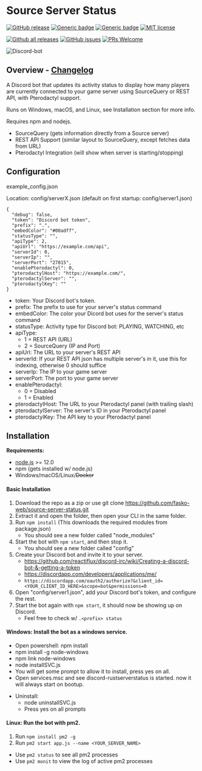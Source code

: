 # Source Server Status 

[![GitHub release](https://img.shields.io/github/release/fasko-web/source-server-status)](https://GitHub.com/fasko-web/source-server-status/releases/)
[![Generic badge](https://img.shields.io/badge/node-12.0-blue.svg)](https://nodejs.org/)
[![Generic badge](https://img.shields.io/badge/discord-js-blue.svg)](https://discord.js.org/)
[![MIT license](https://img.shields.io/badge/License-MIT-blue.svg)](https://lbesson.mit-license.org/)

[![Github all releases](https://img.shields.io/github/downloads/fasko-web/source-server-status/total)](https://github.com/fasko-web/source-server-status/releases/)
[![GitHub issues](https://img.shields.io/github/issues/fasko-web/source-server-status)](https://GitHub.com/fasko-web/source-server-status/issues/)
[![PRs Welcome](https://img.shields.io/badge/PRs-welcome-brightgreen.svg)](http://makeapullrequest.com)

![Discord-bot](https://i.gyazo.com/23a3f95b758a146efa7d4a3dfd5f3999.png)

## Overview - [Changelog](/changelog.md)

A Discord bot that updates its activity status to display how many players are currently connected to your game server using SourceQuery or REST API, with Pterodactyl support.

Runs on Windows, macOS, and Linux, see Installation section for more info.

Requires npm and nodejs.

- SourceQuery (gets information directly from a Source server)
- REST API Support (similar layout to SourceQuery, except fetches data from URL)
- Pterodactyl Integration (will show when server is starting/stopping)

## Configuration
example_config.json

Location: config/serverX.json (default on first startup: config/server1.json)
```
{
  "debug": false,
  "token": "Discord bot token",
  "prefix": ".",
  "embedColor": "#00adff",
  "statusType": "",
  "apiType": 2,
  "apiUrl": "https://example.com/api",
  "serverId": 0,
  "serverIp": "",
  "serverPort": "27015",
  "enablePterodactyl": 0,
  "pterodactylHost": "https://example.com/",
  "pterodactylServer": "",
  "pterodactylKey": ""
}
```
- token: Your Discord bot's token.
- prefix: The prefix to use for your server's status command
- embedColor: The color your Dicord bot uses for the server's status command
- statusType: Activity type for Discord bot: PLAYING, WATCHING, etc
- apiType:
  - 1 = REST API (URL)
  - 2 = SourceQuery (IP and Port)
- apiUrl: The URL to your server's REST API
- serverId: If your REST API json has multiple server's in it, use this for indexing, otherwise 0 should suffice
- serverIp: The IP to your game server
- serverPort: The port to your game server
- enablePterodactyl:
  - 0 = Disabled
  - 1 = Enabled
- pterodactylHost: The URL to your Pterodactyl panel (with trailing slash)
- pterodactylServer: The server's ID in your Pterodactyl panel
- pterodactylKey: The API key to your Pterodactyl panel

## Installation
**Requirements:**
- [node.js](https://nodejs.org/) >= 12.0
- npm (gets installed w/ node.js)
- Windows/macOS/Linux/~~Docker~~

#### Basic Installation
1. Download the repo as a zip or use git clone https://github.com/fasko-web/source-server-status.git
2. Extract it and open the folder, then open your CLI in the same folder.
3. Run `npm install` (This downloads the required modules from package.json)
	- You should see a new folder called "node_modules"
4. Start the bot with `npm start`, and then stop it.
	- You should see a new folder called "config"
5. Create your Discord bot and invite it to your server.
	- https://github.com/reactiflux/discord-irc/wiki/Creating-a-discord-bot-&-getting-a-token
	- https://discordapp.com/developers/applications/me/
	- `https://discordapp.com/oauth2/authorize?&client_id=<YOUR_CLIENT_ID_HERE>&scope=bot&permissions=0`
6. Open "config/server1.json", add your Discord bot\'s token, and configure the rest.
7. Start the bot again with `npm start`, it should now be showing up on Discord.
	- Feel free to check w/ `.<prefix> status`

#### Windows: Install the bot as a windows service.
  - Open powershell: npm install
  - npm install -g node-windows
  - npm link node-windows
  - node installSVC.js
  - You will get some prompt to allow it to install, press yes on all.
  - Open services.msc and see discord-rustserverstatus is started. now it will always start on bootup.

* Uninstall:
  - node uninstallSVC.js
  - Press yes on all prompts

#### Linux: Run the bot with pm2.
1. Run `npm install pm2 -g`
2. Run `pm2 start app.js --name <YOUR_SERVER_NAME>`
- Use `pm2 status` to see all pm2 processes
- Use `pm2 monit` to view the log of active pm2 processes
